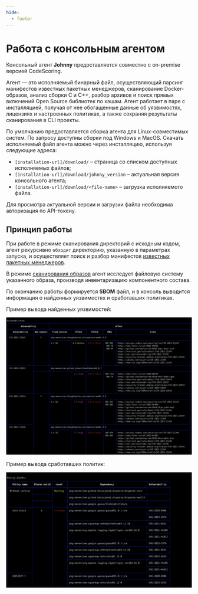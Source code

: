 ```yaml
---
hide:
  - footer
---
```


# Работа с консольным агентом

Консольный агент **Johnny** предоставляется совместно с on-premise версией CodeScoring. 

Агент — это исполняемый бинарный файл, осуществляющий парсинг манифестов известных пакетных менеджеров, сканирование Docker-образов, анализ сборки С и С++, разбор архивов и поиск прямых включений Open Source библиотек по хэшам. Агент работает в паре с инсталляцией, получая от нее обогащенные данные об уязвимостях, лицензиях и настроенных политиках, а также сохраняя результаты сканирования в CLI проекты.

По умолчанию предоставляется сборка агента для Linux-совместимых систем. По запросу доступны сборки под Windows и MacOS.
Скачать исполняемый файл агента можно через инсталляцию, используя следующие адреса:

- `[installation-url]/download/` – страница со списком доступных исполняемых файлов;
- `[installation-url]/download/johnny_version` – актуальная версия консольного агента;
- `[installation-url]/download/<file-name>` – загрузка исполняемого файла.

Для просмотра актуальной версии и загрузки файла необходима авторизация по API-токену.

## Принцип работы

При работе в режиме сканирования директорий с исходным кодом, агент рекурсивно `обходит` директорию, указанную в параметрах запуска, и осуществляет поиск и разбор манифестов [известных пакетных менеджеров](/supported-package-managers).

В режиме [сканирования образов](/agent/scan-docker) агент исследует файловую систему указанного образа, производя инвентаризацию компонентного состава.

По окончанию работы формируется **SBOM** файл, и в консоль выводится информация о найденных уязвимостях и сработавших политиках.

Пример вывода найденных уязвимостей:

![Johnny example with vulnerabilities](/assets/img/johnny_output_vulnerabilities.png)

Пример вывода сработавших политик:

![Johnny example with policy alerts](/assets/img/johnny_output_alerts.png)